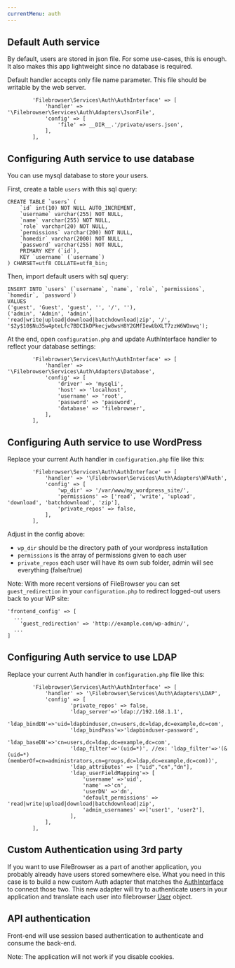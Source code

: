 ```yaml
---
currentMenu: auth
---
```


## Default Auth service
By default, users are stored in json file. For some use-cases, this is enough. It also makes this app lightweight since no database is required.

Default handler accepts only file name parameter. This file should be writable by the web server.

```
        'Filebrowser\Services\Auth\AuthInterface' => [
            'handler' => '\Filebrowser\Services\Auth\Adapters\JsonFile',
            'config' => [
                'file' => __DIR__.'/private/users.json',
            ],
        ],

```

## Configuring Auth service to use database
You can use mysql database to store your users.

First, create a table `users` with this sql query:
```
CREATE TABLE `users` (
    `id` int(10) NOT NULL AUTO_INCREMENT,
    `username` varchar(255) NOT NULL,
    `name` varchar(255) NOT NULL,
    `role` varchar(20) NOT NULL,
    `permissions` varchar(200) NOT NULL,
    `homedir` varchar(2000) NOT NULL,
    `password` varchar(255) NOT NULL,
    PRIMARY KEY (`id`),
    KEY `username` (`username`)
) CHARSET=utf8 COLLATE=utf8_bin;
```
Then, import default users with sql query:

```
INSERT INTO `users` (`username`, `name`, `role`, `permissions`, `homedir`, `password`)
VALUES
('guest', 'Guest', 'guest', '', '/', ''),
('admin', 'Admin', 'admin', 'read|write|upload|download|batchdownload|zip', '/', '$2y$10$Nu35w4pteLfc7BDCIkDPkecjw8wsH8Y2GMfIewUbXLT7zzW6WOxwq');
```

At the end, open `configuration.php` and update AuthInterface handler to reflect your database settings:

```
        'Filebrowser\Services\Auth\AuthInterface' => [
            'handler' => '\Filebrowser\Services\Auth\Adapters\Database',
            'config' => [
                'driver' => 'mysqli',
                'host' => 'localhost',
                'username' => 'root',
                'password' => 'password',
                'database' => 'filebrowser',
            ],
        ],
```

## Configuring Auth service to use WordPress

Replace your current Auth handler in `configuration.php` file like this:

```
        'Filebrowser\Services\Auth\AuthInterface' => [
            'handler' => '\Filebrowser\Services\Auth\Adapters\WPAuth',
            'config' => [
                'wp_dir' => '/var/www/my_wordpress_site/',
                'permissions' => ['read', 'write', 'upload', 'download', 'batchdownload', 'zip'],
                'private_repos' => false,
            ],
        ],
```
Adjust in the config above:
- `wp_dir` should be the directory path of your wordpress installation
- `permissions` is the array of permissions given to each user
- `private_repos` each user will have its own sub folder, admin will see everything (false/true)

Note: With more recent versions of FileBrowser you can set `guest_redirection` in your `configuration.php` to redirect logged-out users back to your WP site:
```
'frontend_config' => [
  ...
    'guest_redirection' => 'http://example.com/wp-admin/',
  ...
]
```

## Configuring Auth service to use LDAP

Replace your current Auth handler in `configuration.php` file like this:

```
        'Filebrowser\Services\Auth\AuthInterface' => [
            'handler' => '\Filebrowser\Services\Auth\Adapters\LDAP',
            'config' => [
                    'private_repos' => false,
                    'ldap_server'=>'ldap://192.168.1.1',
                    'ldap_bindDN'=>'uid=ldapbinduser,cn=users,dc=ldap,dc=example,dc=com',
                    'ldap_bindPass'=>'ldapbinduser-password',
                    'ldap_baseDN'=>'cn=users,dc=ldap,dc=example,dc=com',
                    'ldap_filter'=>'(uid=*)', //ex: 'ldap_filter'=>'(&(uid=*)(memberOf=cn=administrators,cn=groups,dc=ldap,dc=example,dc=com))',
                    'ldap_attributes' => ["uid","cn","dn"],
                    'ldap_userFieldMapping'=> [
                        'username' =>'uid',
                        'name' =>'cn',
                        'userDN' =>'dn',
                        'default_permissions' => 'read|write|upload|download|batchdownload|zip',
                        'admin_usernames' =>['user1', 'user2'],
                    ],
            ],
        ],
```

## Custom Authentication using 3rd party

If you want to use FileBrowser as a part of another application, you probably already have users stored somewhere else. What you need in this case is to build a new custom Auth adapter that matches the [AuthInterface](https://github.com/linuxforphp/filebrowser/blob/master/backend/Services/Auth/AuthInterface.php) to connect those two. This new adapter will try to authenticate users in your application and translate each user into filebrowser [User](https://github.com/linuxforphp/filebrowser/blob/master/backend/Services/Auth/User.php) object.

## API authentication

Front-end will use session based authentication to authenticate and consume the back-end.

Note: The application will not work if you disable cookies.


